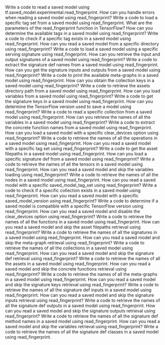 Write a code to read a saved model using tf.saved_model.experimental.read_fingerprint.
How can you handle errors when reading a saved model using read_fingerprint?
Write a code to load a specific tag set from a saved model using read_fingerprint.
What are the parameters of the read_fingerprint function in TensorFlow?
How can you determine the available tags in a saved model using read_fingerprint?
Write a code to check if a specific tag exists in a saved model using read_fingerprint.
How can you read a saved model from a specific directory using read_fingerprint?
Write a code to load a saved model using a specific serving signature using read_fingerprint.
How can you retrieve the input and output signatures of a saved model using read_fingerprint?
Write a code to extract the signature def names from a saved model using read_fingerprint.
How can you get the signature inputs and outputs from a saved model using read_fingerprint?
Write a code to print the available meta-graphs in a saved model using read_fingerprint.
How can you obtain the collection keys in a saved model using read_fingerprint?
Write a code to retrieve the assets directory path from a saved model using read_fingerprint.
How can you load variables from a saved model using read_fingerprint?
Write a code to get the signature keys in a saved model using read_fingerprint.
How can you determine the TensorFlow version used to save a model using read_fingerprint?
Write a code to read a specific collection from a saved model using read_fingerprint.
How can you retrieve the names of all the variables in a saved model using read_fingerprint?
Write a code to extract the concrete function names from a saved model using read_fingerprint.
How can you load a saved model with a specific clear_devices option using read_fingerprint?
Write a code to retrieve the names of all the operations in a saved model using read_fingerprint.
How can you read a saved model with a specific tag set using read_fingerprint?
Write a code to get the asset filepaths in a saved model using read_fingerprint.
How can you load a specific signature def from a saved model using read_fingerprint?
Write a code to retrieve the names of all the tensors in a saved model using read_fingerprint.
How can you read a saved model and skip the variables loading using read_fingerprint?
Write a code to retrieve the names of all the nodes in a saved model using read_fingerprint.
How can you read a saved model with a specific saved_model_tag_set using read_fingerprint?
Write a code to check if a specific collection exists in a saved model using read_fingerprint.
How can you read a saved model with a specific saved_model_version using read_fingerprint?
Write a code to determine if a saved model is compatible with a specific TensorFlow version using read_fingerprint.
How can you read a saved model and disable the clear_devices option using read_fingerprint?
Write a code to retrieve the names of all the functions in a saved model using read_fingerprint.
How can you read a saved model and skip the asset filepaths retrieval using read_fingerprint?
Write a code to retrieve the names of all the signatures in a saved model using read_fingerprint.
How can you read a saved model and skip the meta-graph retrieval using read_fingerprint?
Write a code to retrieve the names of all the collections in a saved model using read_fingerprint.
How can you read a saved model and skip the signature def retrieval using read_fingerprint?
Write a code to retrieve the names of all the assets in a saved model using read_fingerprint.
How can you read a saved model and skip the concrete functions retrieval using read_fingerprint?
Write a code to retrieve the names of all the meta-graphs in a saved model using read_fingerprint.
How can you read a saved model and skip the signature keys retrieval using read_fingerprint?
Write a code to retrieve the names of all the signature def inputs in a saved model using read_fingerprint.
How can you read a saved model and skip the signature inputs retrieval using read_fingerprint?
Write a code to retrieve the names of all the signature def outputs in a saved model using read_fingerprint.
How can you read a saved model and skip the signature outputs retrieval using read_fingerprint?
Write a code to retrieve the names of all the signature def method names in a saved model using read_fingerprint.
How can you read a saved model and skip the variables retrieval using read_fingerprint?
Write a code to retrieve the names of all the signature def classes in a saved model using read_fingerprint.